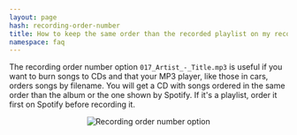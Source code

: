 ```yaml
---
layout: page
hash: recording-order-number
title: How to keep the same order than the recorded playlist on my recordings?
namespace: faq
---
```


The recording order number option `017_Artist_-_Title.mp3` is useful if you want to burn songs to CDs and that your MP3 player, like those in cars, orders songs by filename.
You will get a CD with songs ordered in the same order than the album or the one shown by Spotify. If it's a playlist, order it first on Spotify before recording it.

<p align="center"><img alt="Recording order number option" src="./assets/images/recording_number.png" /></p>
